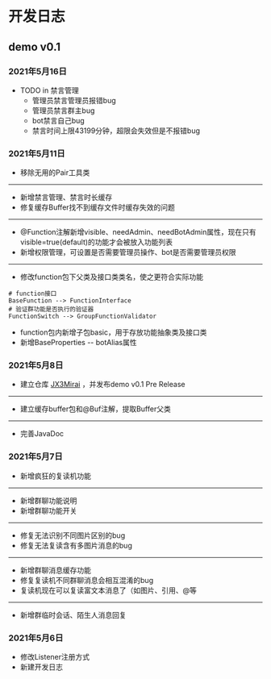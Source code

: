 # 开发日志
## demo v0.1
### 2021年5月16日
- TODO in 禁言管理
    - 管理员禁言管理员报错bug
    - 管理员禁言群主bug
    - bot禁言自己bug
    - 禁言时间上限43199分钟，超限会失效但是不报错bug
### 2021年5月11日
- 移除无用的Pair工具类
---
- 新增禁言管理、禁言时长缓存
- 修复缓存Buffer找不到缓存文件时缓存失效的问题
---
- @Function注解新增visible、needAdmin、needBotAdmin属性，现在只有visible=true(default)的功能才会被放入功能列表
- 新增权限管理，可设置是否需要管理员操作、bot是否需要管理员权限
---
- 修改function包下父类及接口类类名，使之更符合实际功能
```shell
# function接口
BaseFunction --> FunctionInterface
# 验证群功能是否执行的验证器
FunctionSwitch --> GroupFunctionValidator
```
- function包内新增子包basic，用于存放功能抽象类及接口类
- 新增BaseProperties -- botAlias属性
### 2021年5月8日
- 建立仓库 [JX3Mirai](https://github.com/yuany3721/JX3Mirai/) ，并发布demo v0.1 Pre Release
---
- 建立缓存buffer包和@Buf注解，提取Buffer父类
---
- 完善JavaDoc
### 2021年5月7日
- 新增疯狂的复读机功能
---
- 新增群聊功能说明
- 新增群聊功能开关
---
- 修复无法识别不同图片区别的bug
- 修复无法复读含有多图片消息的bug
---
- 新增群聊消息缓存功能
- 修复复读机不同群聊消息会相互混淆的bug
- 复读机现在可以复读富文本消息了（如图片、引用、@等
---
- 新增群临时会话、陌生人消息回复
### 2021年5月6日
- 修改Listener注册方式
- 新建开发日志